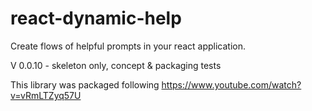 # react-dynamic-help
Create flows of helpful prompts in your react application.

V 0.0.10 - skeleton only, concept & packaging tests

This library was packaged following https://www.youtube.com/watch?v=vRmLTZyq57U

